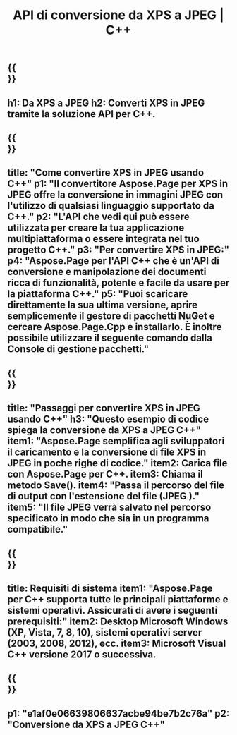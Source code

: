﻿---
translation: true
template: /_templates/_conversion-child-cpp.md
title: API di conversione da XPS a JPEG | C++
url: /cpp/conversion/xps-to-jpeg/
description: Conversione da PS a JPEG fornita da Aspose.Page per la soluzione API C++. Funziona in ambiente runtime C++ per Windows a 32 bit, Windows a 64 bit e Linux a 64 bit.
informat: XPS
outformat: JPEG
otherformats: EPS PS
---

{{<section banner>}}
---
h1: Da XPS a JPEG
h2: Converti XPS in JPEG tramite la soluzione API per C++.
---

{{<section overview>}}
---
title: "Come convertire XPS in JPEG usando C++"
p1: "Il convertitore Aspose.Page per XPS in JPEG offre la conversione in immagini JPEG con l'utilizzo di qualsiasi linguaggio supportato da C++."
p2: "L'API che vedi qui può essere utilizzata per creare la tua applicazione multipiattaforma o essere integrata nel tuo progetto C++."
p3: "Per convertire XPS in JPEG:"
p4: "Aspose.Page per l'API C++ che è un'API di conversione e manipolazione dei documenti ricca di funzionalità, potente e facile da usare per la piattaforma C++."
p5: "Puoi scaricare direttamente la sua ultima versione, aprire semplicemente il gestore di pacchetti NuGet e cercare Aspose.Page.Cpp e installarlo. È inoltre possibile utilizzare il seguente comando dalla Console di gestione pacchetti."
---

{{<section feature1>}}
---
title: "Passaggi per convertire XPS in JPEG usando C++"
h3: "Questo esempio di codice spiega la conversione da XPS a JPEG C++"
item1: "Aspose.Page semplifica agli sviluppatori il caricamento e la conversione di file XPS in JPEG in poche righe di codice."
item2: Carica file con Aspose.Page per C++.
item3: Chiama il metodo Save().
item4: "Passa il percorso del file di output con l'estensione del file (JPEG )."
item5: "Il file JPEG verrà salvato nel percorso specificato in modo che sia in un programma compatibile."
---

{{<section feature2>}}
---
title: Requisiti di sistema
item1: "Aspose.Page per C++ supporta tutte le principali piattaforme e sistemi operativi. Assicurati di avere i seguenti prerequisiti:"
item2: Desktop Microsoft Windows (XP, Vista, 7, 8, 10), sistemi operativi server (2003, 2008, 2012), ecc.
item3: Microsoft Visual C++ versione 2017 o successiva.
---

{{<section gist>}}
---
p1: "e1af0e06639806637acbe94be7b2c76a"
p2: "Conversione da XPS a JPEG C++"
---
